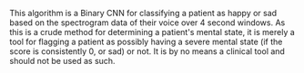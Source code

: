 This algorithm is a Binary CNN for classifying a patient as happy or sad based on the spectrogram data of their voice over 4 second windows. As this is a crude method for determining
a patient's mental state, it is merely a tool for flagging a patient as possibly having a severe mental state (if the score is consistently 0, or sad) or not. It is by no
means a clinical tool and should not be used as such.
